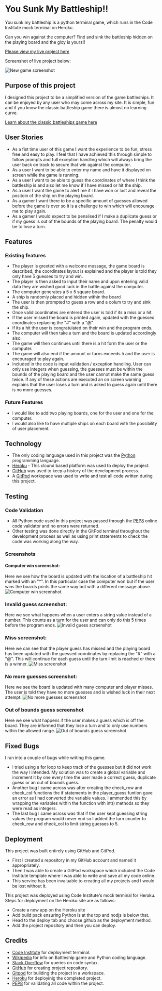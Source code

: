 # You Sunk My Battleship!!

You sunk my battleship is a python terminal game, which runs in the Code Institute mock terminal on Heroku. 

Can you win against the computer? Find and sink the battleship hidden on the playing board and the gloy is yours!!

[Please view my live project here](https://you-sunk-my-battleship.herokuapp.com/)

Screenshot of live project below:

![New game screenshot](screenshots/new_game_ss.PNG)

## Purpose of this project

I designed this project to be a simplified version of the game battleships. It can be enjoyed by any user who may come across my site. It is simple, fun and if you know the classic battleship game there is almost no learning curve. 

[Learn about the classic battleships game here](https://en.wikipedia.org/wiki/Battleship_(game))

## User Stories

* As a fist time user of this game I want the experience to be fun, stress free and easy to play. I feel that I have achieved this through simple to follow prompts and full exception handling which will always bring the user back on track to secure that win against the computer.
* As a user I want to be able to enter my name and have it displayed on screen while the game is running.
* As a user I want to be able to guess the coordinates of where I think the battleship is and also let me know if I have missed or hit the ship.
* As a user I want the game to alert me if I have won or lost and reveal the positoin of the ship on the playing board.
* As a gamer I want there to be a specific amount of guesses allowed before the game is over so it is a challenge to win which will encourage me to play again.
* As a gamer I would expect to be penalised if I make a duplicate guess or if my guess is out of the bounds of the playing board. The penalty would be to lose a turn. 


## Features

### Existing features

* The player is greeted with a welcome message, the game board is described, the coordinates layout is explained and the player is told they only have 5 guesses to try and win. 
* The player is then asked to input their name and upon entering valid data they are wished good luck in the battle against the computer.
* The computer generates a 5 x 5 square board.
* A ship is randomly placed and hidden within the board 
* The user is then prompted to guess a row and a colum to try and sink the ship.
* Once valid coordinates are entered the user is told if its a miss or a hit. 
* If the user missed the board is printed again, updated with the guessed coordinates replacing the "#" with a "@" 
* If its a hit the user is congratulated on their win and the program ends.
* The computer will then take a turn and the board is updated accordingly also.
* The game will then continues until there is a hit form the user or the computer.
* The game will also end if the amount or turns exceeds 5 and the user is encouraged to play again.
* Included in the code is input validation / exception handling. User can only use integers when guessing, the guesses must be within the bounds of the playing board and the user cannot make the same guess twice. If any of these actions are executed an on screen warning explains that the user loses a turn and is asked to guess again until there is no more guesses.

### Future Features

* I would like to add two playing boards, one for the user and one for the computer.
* I would also like to have multiple ships on each board with the possibility of user placement.

## Technology

* The only coding language used in this project was the [Python](https://en.wikipedia.org/wiki/Python_(programming_language)) programming language.
* [Heroku](https://heroku.com/) - This clound based platform was used to deploy the project.
* [GitHub](https://github.com/) was used to keep a history of the development process.
* A [GitPod](https://gitpod.io/) workspace was used to write and test all code written during this project.

## Testing

### Code Validation

* All Python code used in this project was passed through the [PEP8](http://pep8online.com/) online code validator and no errors were returned. 
* Other testing was done directly in the GitPod terminal throughout the development process as well as using print statements to check the code was working along the way. 

### Screenshots

#### Computer win screenshot:
Here we see how the board is updated with the location of a battleship hit marked with an "*". In this particular case the computer won but if the user wins the boards prints the same way but with a different message above. 
![Computer win screenshot](screenshots/comp_win_ss.PNG)

### Invalid guess screenshot:
Here we see what happens when a user enters a string value instead of a number. This counts as a turn for the user and can only do this 5 times before the program ends. 
![Invalid guess screenshot](screenshots/invalid_guess_ss.PNG)

### Miss screenshot:
Here we can see that the player guess has missed and the playing board has been updated with the guessed coordinates by replacing the "#" with a "@". This will continue for each guess until the turn limit is reached or there is a winner.
![Miss screenshot](screenshots/miss_ss.PNG)

### No more guesses screenshot:
Here we see the board is updated with many computer and player misses. The user is told they have no more guesses and is wished luck in their next attempt.
![No more guesses screenshot](screenshots/no_guesses_left_ss.PNG)

### Out of bounds guess screenshot 
Here we see what happens if the user makes a guess which is off the board. They are informed that they lose a turn and to only use numbers within the allowed range.
![Out of bounds guess screenshot](screenshots/out_of_bound_ss.PNG)

## Fixed Bugs

I ran into a couple of bugs while writing this game.
* I tried using a for loop to keep track of the guesses but it did not work the way I intended. My solution was to create a global variable and increment it by one every time the user made a correct guess, duplicate guess or an out of bounds guess. 
* Another bug I came across was after creating the check_row and check_col functions the if statements in the player_guess funtion gave an error as I had converted the variable values. I ammended this by wrapping the variables within the function with int() methods so they were read as integers.
* The last bug I came across was that if the user kept guessing string values the program would never end so I added the turn counter to check_row and check_col to limit string guesses to 5.

## Deployment

This project was built entirely using GitHub and GitPod.
* First I created a repository in my GitHub account and named it appropriately.
* Then I was able to create a GitPod workspace which included the Code Institute template where I was able to write and save all my code online.
* This service has been invaluable to creating all my projects and I would be lost without it.  


This project was deployed using Code Institute's mock terminal for Heroku. Steps for deployment on the Heroku site are as follows:
* Create a new app on the Heroku site 
* Add build pack ensuring Python is at the top and nodjs is below that.
* Head to the deploy tab and choose github as the deployment method. 
* Add the project repository and then you can deploy.

## Credits 

* [Code Institute](https://codeinstitute.net/) for deployment terminal.
* [Wikipedia](https://www.wikipedia.org/) for info on Battleship game and Python coding language.
* [Stack Overflow](https://stackoverflow.com/) for queries on code syntax.
* [GitHub](https://github.com/) for creating project repository.
* [Gitpod](https://gitpod.io/workspaces) for building the project in a workspace.
* [Heroku](https://heroku.com/) for deployinig the completed project.
* [PEP8](http://pep8online.com/) for validating all code within the project.
